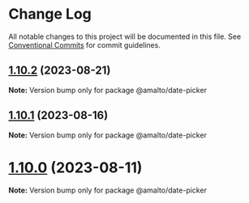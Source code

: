 # Change Log

All notable changes to this project will be documented in this file. See
[Conventional Commits](https://conventionalcommits.org) for commit guidelines.

## [1.10.2](https://github.com/amalto/platform6-ui-components/compare/@amalto/date-picker@1.10.1...@amalto/date-picker@1.10.2) (2023-08-21)

**Note:** Version bump only for package @amalto/date-picker

## [1.10.1](https://github.com/amalto/platform6-ui-components/compare/@amalto/date-picker@1.10.0...@amalto/date-picker@1.10.1) (2023-08-16)

**Note:** Version bump only for package @amalto/date-picker

# [1.10.0](https://github.com/amalto/platform6-ui-components/compare/@amalto/date-picker@1.9.27...@amalto/date-picker@1.10.0) (2023-08-11)

**Note:** Version bump only for package @amalto/date-picker
